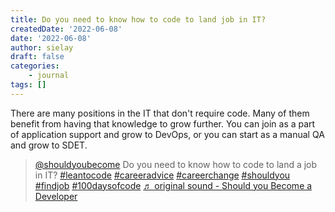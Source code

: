 ```yaml
---
title: Do you need to know how to code to land job in IT?
createdDate: '2022-06-08'
date: '2022-06-08'
author: sielay
draft: false
categories:
    - journal
tags: []
---
```


There are many positions in the IT that don't require code. Many of them benefit from having that knowledge to grow further. You can join as a part of application support and grow to DevOps, or you can start as a manual QA and grow to SDET.

<blockquote class="tiktok-embed" cite="https://www.tiktok.com/@shouldyoubecome/video/7106983997690891526" data-video-id="7106983997690891526" style="max-width: 605px;min-width: 325px;" > <section> <a target="_blank" title="@shouldyoubecome" href="https://www.tiktok.com/@shouldyoubecome">@shouldyoubecome</a> Do you need to know how to code to land a job in IT? <a title="leantocode" target="_blank" href="https://www.tiktok.com/tag/leantocode">#leantocode</a> <a title="careeradvice" target="_blank" href="https://www.tiktok.com/tag/careeradvice">#careeradvice</a> <a title="careerchange" target="_blank" href="https://www.tiktok.com/tag/careerchange">#careerchange</a> <a title="shouldyou" target="_blank" href="https://www.tiktok.com/tag/shouldyou">#shouldyou</a> <a title="findjob" target="_blank" href="https://www.tiktok.com/tag/findjob">#findjob</a> <a title="100daysofcode" target="_blank" href="https://www.tiktok.com/tag/100daysofcode">#100daysofcode</a> <a target="_blank" title="♬ original sound - Should you Become a Developer" href="https://www.tiktok.com/music/original-sound-7106984002862877445">♬ original sound - Should you Become a Developer</a> </section> </blockquote> <script async src="https://www.tiktok.com/embed.js"></script>